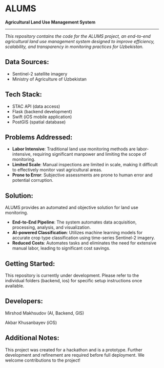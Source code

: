# ALUMS
**Agricultural Land Use Management System**

---

*This repository contains the code for the ALUMS project, an end-to-end agricultural land use management system designed to improve efficiency, scalability, and transparency in monitoring practices for Uzbekistan.*

## Data Sources:

- Sentinel-2 satellite imagery
- Ministry of Agriculture of Uzbekistan


## Tech Stack:

- STAC API (data access)
- Flask (backend development)
- Swift (iOS mobile application)
- PostGIS (spatial database)

## Problems Addressed:

- **Labor Intensive**: Traditional land use monitoring methods are labor-intensive, requiring significant manpower and limiting the scope of monitoring.
- **Limited Scale**: Manual inspections are limited in scale, making it difficult to effectively monitor vast agricultural areas.
- **Prone to Error**: Subjective assessments are prone to human error and potential corruption.

## Solution:

ALUMS provides an automated and objective solution for land use monitoring.

- **End-to-End Pipeline**: The system automates data acquisition, processing, analysis, and visualization.
- **AI-powered Classification**: Utilizes machine learning models for accurate crop type classification using time-series Sentinel-2 imagery.
- **Reduced Costs**: Automates tasks and eliminates the need for extensive manual labor, leading to significant cost savings.

## Getting Started:

This repository is currently under development. Please refer to the individual folders (backend, ios) for specific setup instructions once available.

## Developers:

Mirshod Makhsudov (AI, Backend, GIS)

Akbar Khusanbayev (iOS)

## Additional Notes:

This project was created for a hackathon and is a prototype.
Further development and refinement are required before full deployment.
We welcome contributions to the project!
